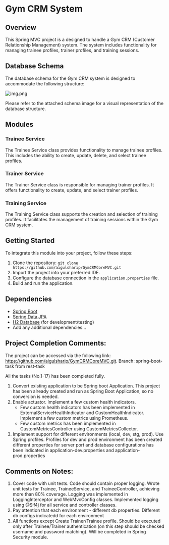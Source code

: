 # Gym CRM System

## Overview

This Spring MVC project is a designed to handle a Gym CRM (Customer Relationship Management) system. The system includes functionality for managing trainee profiles, trainer profiles, and training sessions.

## Database Schema

The database schema for the Gym CRM system is designed to accommodate the following structure:

![img.png](img.png)

Please refer to the attached schema image for a visual representation of the database structure.

## Modules

### Trainee Service

The Trainee Service class provides functionality to manage trainee profiles. This includes the ability to create, update, delete, and select trainee profiles.

### Trainer Service
The Trainer Service class is responsible for managing trainer profiles. It offers functionality to create, update, and select trainer profiles.

### Training Service
The Training Service class supports the creation and selection of training profiles. It facilitates the management of training sessions within the Gym CRM system.

## Getting Started

To integrate this module into your project, follow these steps:

1. Clone the repository: `git clone https://github.com/aigulsharip/GymCRMCoreMVC.git`
2. Import the project into your preferred IDE.
3. Configure the database connection in the `application.properties` file.
4. Build and run the application.

## Dependencies

- [Spring Boot](https://spring.io/projects/spring-boot)
- [Spring Data JPA](https://spring.io/projects/spring-data-jpa)
- [H2 Database](https://www.h2database.com/html/main.html) (for development/testing)
- Add any additional dependencies...


## Project Completion Comments:
The project can be accessed via the following link: https://github.com/aigulsharip/GymCRMCoreMVC.git. 
Branch: spring-boot-task from rest-task 

All the tasks (No.1-17) has been completed fully.
1. Convert existing application to be Spring boot Application.
    This project has been already created and run as Spring Boot Application, so no conversion is needed.
2. Enable actuator.
     Implement a few custom health indicators.
     * Few custom health indicators has been implemented in ExternalServiceHealthIndicator and CustomHealthIndicator. 
     Implement a few custom metrics using Prometheus.
     * Few custom metrics has been implemented in CustomMetricsController using CustomMetricsCollector.
3. Implement support for different environments (local, dev, stg, prod). Use Spring profiles.
   Profiles for dev and prod environment has been created
   different properties for server port and database configurations has been indicated in 
   application-dev.properties and application-prod.properties

## Comments on Notes:

1. Cover code with unit tests. Code should contain proper logging.
   Wrote unit tests for Trainee, TraineeService, and TraineeController, achieving more than 80% coverage.
   Logging was implemented in LoggingInterceptor and WebMvcConfig classes.
   Implemented logging using @Slf4j for all service and controller classes.
2. Pay attention that each environment - different db properties.
   Different db configs indicatedd for each environment
3. All functions except Create Trainer/Trainee profile. Should be executed only after Trainee/Trainer authentication (on this step should be checked
username and password matching).
   Will be completed in Spring Security module.